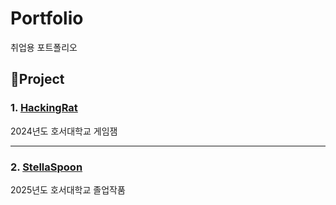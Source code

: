 # Portfolio
취업용 포트폴리오

## 📌Project
### 1. [HackingRat](https://github.com/DevWintery/HackingRat)
2024년도 호서대학교 게임잼

---
### 2. [StellaSpoon](https://github.com/danielhjpark/StellaSpoon)
2025년도 호서대학교 졸업작품
